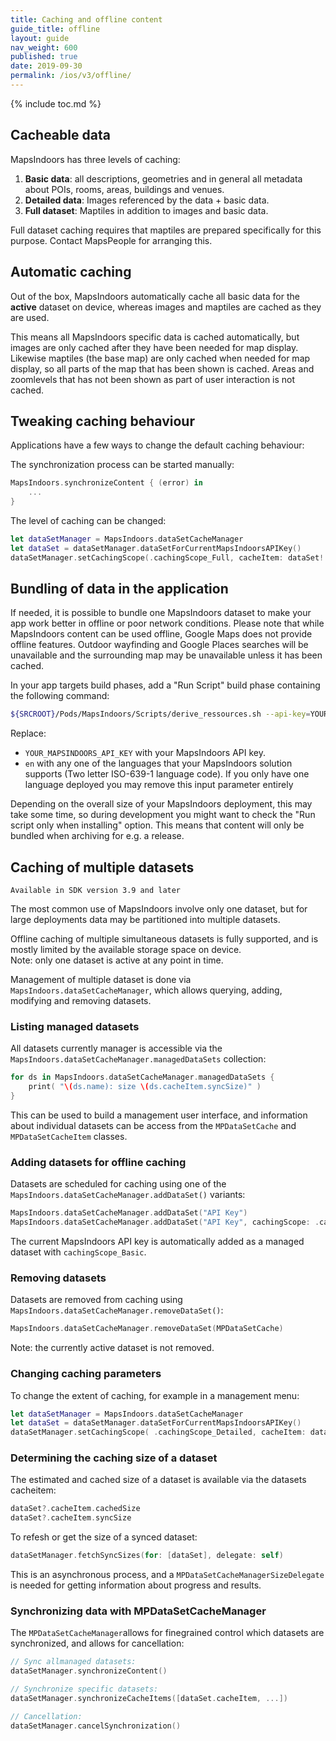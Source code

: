 ```yaml
---
title: Caching and offline content
guide_title: offline
layout: guide
nav_weight: 600
published: true
date: 2019-09-30
permalink: /ios/v3/offline/
---
```


{% include toc.md %}

## Cacheable data

MapsIndoors has three levels of caching:

1. **Basic data**: all descriptions, geometries and in general all metadata about POIs, rooms, areas, buildings and venues.
2. **Detailed data**: Images referenced by the data + basic data.
3. **Full dataset**: Maptiles in addition to images and basic data.

Full dataset caching requires that maptiles are prepared specifically for this purpose.  Contact MapsPeople for arranging this.

## Automatic caching

Out of the box, MapsIndoors automatically cache all basic data for the **active** dataset on device, whereas images and maptiles are cached as they are used.

This means all MapsIndoors specific data is cached automatically, but images are only cached after they have been needed for map display.  Likewise maptiles (the base map) are only cached when needed for map display, so all parts of the map that has been shown is cached.  Areas and zoomlevels that has not been shown as part of user interaction is not cached.

## Tweaking caching behaviour

Applications have a few ways to change the default caching behaviour:

The synchronization process can be started manually:

```swift
MapsIndoors.synchronizeContent { (error) in
    ...
}
```

The level of caching can be changed:

```swift
let dataSetManager = MapsIndoors.dataSetCacheManager
let dataSet = dataSetManager.dataSetForCurrentMapsIndoorsAPIKey()
dataSetManager.setCachingScope(.cachingScope_Full, cacheItem: dataSet!.cacheItem)
```

## Bundling of data in the application

If needed, it is possible to bundle one MapsIndoors dataset to make your app work better in offline or poor network conditions.
Please note that while MapsIndoors content can be used offline, Google Maps does not provide offline features. Outdoor wayfinding and Google Places searches will be unavailable and the surrounding map may be unavailable unless it has been cached.

In your app targets build phases, add a "Run Script" build phase containing the following command:

```bash
${SRCROOT}/Pods/MapsIndoors/Scripts/derive_ressources.sh --api-key=YOUR_MAPSINDOORS_API_KEY --language=en
```

Replace:

* `YOUR_MAPSINDOORS_API_KEY` with your MapsIndoors API key.
* `en` with any one of the languages that your MapsIndoors solution supports (Two letter ISO-639-1 language code). If you only have one language deployed you may remove this input parameter entirely

Depending on the overall size of your MapsIndoors deployment, this may take some time, so during development you might want to check the "Run script only when installing" option. This means that content will only be bundled when archiving for e.g. a release.

## Caching of multiple datasets

`Available in SDK version 3.9 and later`

The most common use of MapsIndoors involve only one dataset, but for large deployments data may be partitioned into multiple datasets.

Offline caching of multiple simultaneous datasets is fully supported, and is mostly limited by the available storage space on device.<br>Note: only one dataset is active at any point in time.

Management of multiple dataset is done via  `MapsIndoors.dataSetCacheManager`, which allows querying, adding, modifying and removing datasets.

### Listing managed datasets

All datasets currently manager is accessible via the `MapsIndoors.dataSetCacheManager.managedDataSets` collection:

```swift
for ds in MapsIndoors.dataSetCacheManager.managedDataSets {
    print( "\(ds.name): size \(ds.cacheItem.syncSize)" )
}
```

This can be used to build a management user interface, and information about individual datasets can be access from the `MPDataSetCache` and `MPDataSetCacheItem` classes.

### Adding datasets for offline caching

Datasets are scheduled for caching using one of the  `MapsIndoors.dataSetCacheManager.addDataSet()` variants:

```swift
MapsIndoors.dataSetCacheManager.addDataSet("API Key")
MapsIndoors.dataSetCacheManager.addDataSet("API Key", cachingScope: .cachingScope_Basic)
```

The current MapsIndoors API key is automatically added as a managed dataset with `cachingScope_Basic`.

### Removing datasets

Datasets are removed from caching using `MapsIndoors.dataSetCacheManager.removeDataSet()`:

```swift
MapsIndoors.dataSetCacheManager.removeDataSet(MPDataSetCache)
```

Note: the currently active dataset is not removed.

### Changing caching parameters

To change the extent of caching, for example in a management menu:

```swift
let dataSetManager = MapsIndoors.dataSetCacheManager
let dataSet = dataSetManager.dataSetForCurrentMapsIndoorsAPIKey()
dataSetManager.setCachingScope( .cachingScope_Detailed, cacheItem: dataSet?.cacheItem )
```

### Determining the caching size of a dataset

The estimated and cached size of a dataset is available via the datasets cacheitem:

```swift
dataSet?.cacheItem.cachedSize
dataSet?.cacheItem.syncSize
```

To refesh or get the size of a synced dataset:

```swift
dataSetManager.fetchSyncSizes(for: [dataSet], delegate: self)
```

This is an asynchronous process, and a `MPDataSetCacheManagerSizeDelegate` is needed for getting information about progress and results.

### Synchronizing data with MPDataSetCacheManager

The `MPDataSetCacheManager`allows for finegrained control which datasets are synchronized, and allows for cancellation:

```swift
// Sync allmanaged datasets:
dataSetManager.synchronizeContent()

// Synchronize specific datasets:
dataSetManager.synchronizeCacheItems([dataSet.cacheItem, ...])

// Cancellation:
dataSetManager.cancelSynchronization()
```
